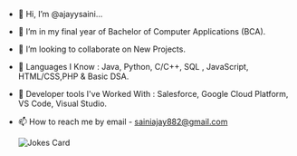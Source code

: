 - 👋 Hi, I’m @ajayysaini...
- 🌱 I’m in my final year of Bachelor of Computer Applications (BCA).
- 💞️ I’m looking to collaborate on New Projects.
- 👀 Languages I Know : Java, Python, C/C++, SQL , JavaScript, HTML/CSS,PHP &  Basic DSA.
- 👀 Developer tools I've Worked With : Salesforce, Google Cloud Platform, VS Code, Visual Studio.
- 📫 How to reach me by email - sainiajay882@gmail.com
   
   
   
   
   <!-- Markdown -->

   ![Jokes Card](https://readme-jokes.vercel.app/api)
